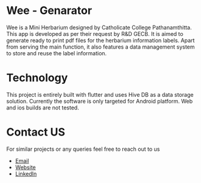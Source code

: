 # Wee - Genarator

Wee is a Mini Herbarium designed by Catholicate College Pathanamthitta. This app is developed as per their request by R&D GECB.
It is aimed to generate ready to print pdf files for the herbarium information labels. Apart from serving the main function, it also features a data management system to store and reuse the label information.

# Technology

This project is entirely built with flutter and uses Hive DB as a data storage solution.
Currently the software is only targeted for Android platform. Web and ios builds are not tested.

# Contact US

For similar projects or any queries feel free to reach out to us

- [Email](mailto:randdgecb@gmail.com)
- [Website](http://www.gecbh.ac.in/)
- [LinkedIn](https://www.linkedin.com/company/r-d-gecbh)
